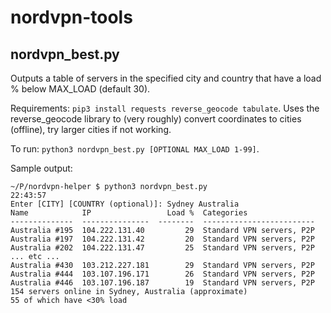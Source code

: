 # nordvpn-tools

## nordvpn_best.py
Outputs a table of servers in the specified city and country that have a load % below MAX_LOAD (default 30). 

Requirements: `pip3 install requests reverse_geocode tabulate`. Uses the reverse_geocode library to (very roughly) convert coordinates to cities (offline), try larger cities if not working.

To run: `python3 nordvpn_best.py [OPTIONAL MAX_LOAD 1-99]`.

Sample output:
```
~/P/nordvpn-helper $ python3 nordvpn_best.py                            22:43:57
Enter [CITY] [COUNTRY (optional)]: Sydney Australia
Name            IP                 Load %  Categories
--------------  ---------------  --------  -------------------------
Australia #195  104.222.131.40         29  Standard VPN servers, P2P
Australia #197  104.222.131.42         20  Standard VPN servers, P2P
Australia #202  104.222.131.47         25  Standard VPN servers, P2P
... etc ...
Australia #430  103.212.227.181        29  Standard VPN servers, P2P
Australia #444  103.107.196.171        26  Standard VPN servers, P2P
Australia #446  103.107.196.187        19  Standard VPN servers, P2P
154 servers online in Sydney, Australia (approximate)
55 of which have <30% load

```
